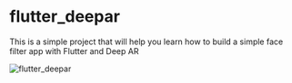 # flutter_deepar

This is a simple project that will help you learn how to build a simple face filter app with Flutter and Deep AR

<img src="https://miro.medium.com/max/2400/1*t69wykrEU8ZQ77yZVFU4lw.png"  title="flutter_deepar">
